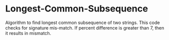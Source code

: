 # Longest-Common-Subsequence
Algorithm to find longest common subsequence of two strings.
This code checks for signature mis-match. If percent difference is greater than 7, then it results in mismatch.
